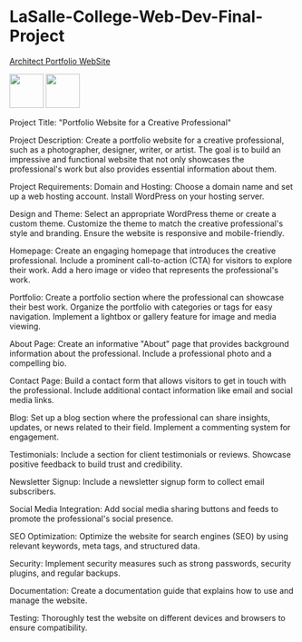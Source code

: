 # LaSalle-College-Web-Dev-Final-Project

[Architect Portfolio WebSite](https://luisafritzke.com/)

<img loading="wordpress" src="[https://miro.medium.com/v2/resize:fit:792/1*lJ32Bl-lHWmNMUSiSq17gQ.png](https://upload.wikimedia.org/wikipedia/commons/thumb/9/98/WordPress_blue_logo.svg/1200px-WordPress_blue_logo.svg.png)" width="60" height="60"/> <img loading="hostgator" src="[https://miro.medium.com/v2/resize:fit:1400/0*pfnMxVaNmlH0uz_t.png](https://i.pcmag.com/imagery/reviews/04sFMHGyy0ZbyaADjRPJWKS-13..v1582648292.png)" width="60" height="60"/> 

Project Title: "Portfolio Website for a Creative Professional"

Project Description: Create a portfolio website for a creative professional, such as a photographer, designer, writer, or artist. The goal is to build an impressive and functional website that not only showcases the professional's work but also provides essential information about them.

Project Requirements:
Domain and Hosting: 
Choose a domain name and set up a web hosting account. Install WordPress on your hosting server.

Design and Theme:
Select an appropriate WordPress theme or create a custom theme.
Customize the theme to match the creative professional's style and branding.
Ensure the website is responsive and mobile-friendly.

Homepage:
Create an engaging homepage that introduces the creative professional.
Include a prominent call-to-action (CTA) for visitors to explore their work.
Add a hero image or video that represents the professional's work.

Portfolio:
Create a portfolio section where the professional can showcase their best work.
Organize the portfolio with categories or tags for easy navigation.
Implement a lightbox or gallery feature for image and media viewing.

About Page:
Create an informative "About" page that provides background information about the professional.
Include a professional photo and a compelling bio.

Contact Page:
Build a contact form that allows visitors to get in touch with the professional.
Include additional contact information like email and social media links.

Blog:
Set up a blog section where the professional can share insights, updates, or news related to their field.
Implement a commenting system for engagement.

Testimonials:
Include a section for client testimonials or reviews.
Showcase positive feedback to build trust and credibility.

Newsletter Signup:
Include a newsletter signup form to collect email subscribers.

Social Media Integration:
Add social media sharing buttons and feeds to promote the professional's social presence.

SEO Optimization:
Optimize the website for search engines (SEO) by using relevant keywords, meta tags, and structured data.

Security:
Implement security measures such as strong passwords, security plugins, and regular backups.

Documentation:
Create a documentation guide that explains how to use and manage the website.

Testing:
Thoroughly test the website on different devices and browsers to ensure compatibility.

